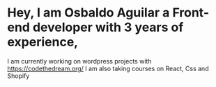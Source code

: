 # Hey, I am Osbaldo Aguilar a Front-end developer with 3 years of experience,
I am currently working on wordpress projects with https://codethedream.org/ 
I am also taking courses on React, Css and Shopify

